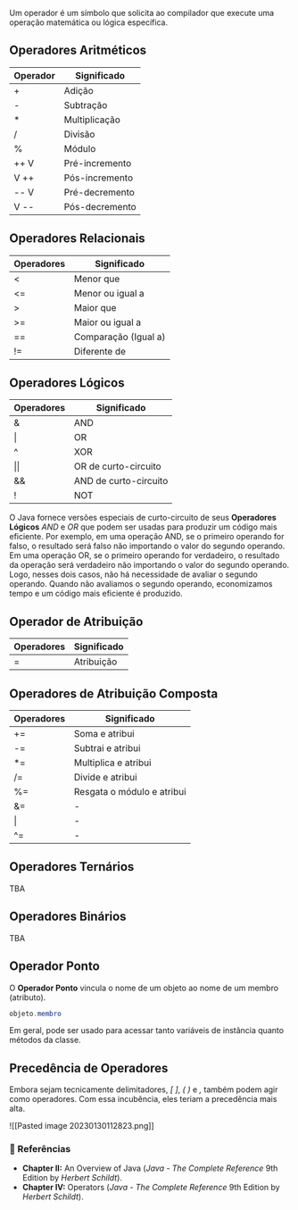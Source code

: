 Um operador é um símbolo que solicita ao compilador que execute uma operação matemática ou lógica específica.

## Operadores Aritméticos

| Operador | Significado |
|---|---|
| + | Adição |
| - | Subtração |
| * | Multiplicação |
| / | Divisão |
| % | Módulo |
| ++ V | Pré-incremento |
| V ++ | Pós-incremento |
| -- V | Pré-decremento |
| V -- | Pós-decremento |

## Operadores Relacionais

| Operadores | Significado |
|---|---|
| < | Menor que |
| <= | Menor ou igual a |
| > | Maior que |
| >= | Maior ou igual a |
| == | Comparação (Igual a) |
| != | Diferente de |

## Operadores Lógicos

| Operadores | Significado |
|---|---|
| & | AND |
| \| | OR |
| ^ | XOR |
| \|\| | OR de curto-circuito |
| && | AND de curto-circuito |
| ! | NOT |

O Java fornece versões especiais de curto-circuito de seus **Operadores Lógicos** *AND* e *OR* que podem ser usadas para produzir um código mais eficiente. Por exemplo, em uma operação AND, se o primeiro operando for falso, o resultado será falso não importando o valor do segundo operando. Em uma operação OR, se o primeiro operando for verdadeiro, o resultado da operação será verdadeiro não importando o valor do segundo operando. Logo, nesses dois casos, não há necessidade de avaliar o segundo operando. Quando não avaliamos o segundo operando, economizamos tempo e um código mais eficiente é produzido.

## Operador de Atribuição

| Operadores | Significado |
|---|---|
| = | Atribuição |

## Operadores de Atribuição Composta

| Operadores | Significado |
| --- | --- |
| += | Soma e atribui |
| -= | Subtrai e atribui |
| \*= | Multiplica e atribui |
| /= | Divide e atribui |
| %= | Resgata o módulo e atribui |
| &= | - |
| \| | - |
| ^= | - |

## Operadores Ternários

TBA

## Operadores Binários

TBA

## Operador Ponto

O **Operador Ponto** vincula o nome de um objeto ao nome de um membro (atributo).

```java
objeto.membro
```

Em geral, pode ser usado para acessar tanto variáveis de instância quanto métodos da classe.

## Precedência de Operadores

Embora sejam tecnicamente delimitadores, *[ ]*, *( )* e *,* também podem agir como operadores. Com essa incubência, eles teriam a precedência mais alta.

![[Pasted image 20230130112823.png]]

### 🔗 Referências

-  **Chapter II:** An Overview of Java (*Java - The Complete Reference* 9th Edition by *Herbert Schildt*).
-  **Chapter IV:** Operators (*Java - The Complete Reference* 9th Edition by *Herbert Schildt*).

